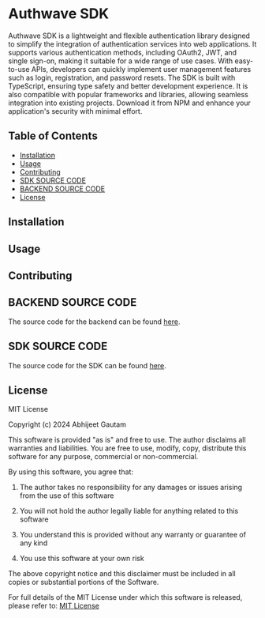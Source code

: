 # Authwave SDK

Authwave SDK is a lightweight and flexible authentication library designed to simplify the integration of authentication services into web applications. It supports various authentication methods, including OAuth2, JWT, and single sign-on, making it suitable for a wide range of use cases. With easy-to-use APIs, developers can quickly implement user management features such as login, registration, and password resets. The SDK is built with TypeScript, ensuring type safety and better development experience. It is also compatible with popular frameworks and libraries, allowing seamless integration into existing projects. Download it from NPM and enhance your application's security with minimal effort.

## Table of Contents

- [Installation](#installation)
- [Usage](#usage)
- [Contributing](#contributing)
- [SDK SOURCE CODE](#sdk-source-code)
- [BACKEND SOURCE CODE](#backend-source-code)
- [License](#license)

## Installation

## Usage

## Contributing

## BACKEND SOURCE CODE

The source code for the backend can be found [here](https://github.com/abhijeetgautam/authwave-backend).

## SDK SOURCE CODE

The source code for the SDK can be found [here](https://github.com/abhijeetgautam/authwave-sdk).

## License

MIT License

Copyright (c) 2024 Abhijeet Gautam

This software is provided "as is" and free to use. The author disclaims all warranties and liabilities.
You are free to use, modify, copy, distribute this software for any purpose, commercial or non-commercial.

By using this software, you agree that:

1. The author takes no responsibility for any damages or issues arising from the use of this software

2. You will not hold the author legally liable for anything related to this software
3. You understand this is provided without any warranty or guarantee of any kind
4. You use this software at your own risk

The above copyright notice and this disclaimer must be included in all copies or substantial portions of the Software.

For full details of the MIT License under which this software is released, please refer to:
[MIT License](https://opensource.org/licenses/MIT)
